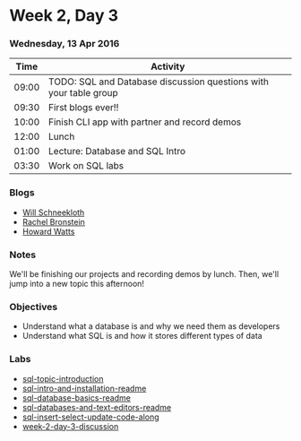 # Week 2, Day 3

### Wednesday, 13 Apr 2016

| Time | Activity |
| --- | --- |
| 09:00 | TODO: SQL and Database discussion questions with your table group |
| 09:30 | First blogs ever!! |
| 10:00 | Finish CLI app with partner and record demos |
| 12:00 | Lunch |
| 01:00 | Lecture: Database and SQL Intro |
| 03:30 | Work on SQL labs |

### Blogs

- [Will Schneekloth](http://www.willschneekloth.com)
- [Rachel Bronstein](http://rachelbronstein.com/category/blog/)
- [Howard Watts](https://medium.com/@hdwatts)

### Notes

We'll be finishing our projects and recording demos by lunch. Then, we'll jump into a new topic this afternoon!

### Objectives

- Understand what a database is and why we need them as developers 
- Understand what SQL is and how it stores different types of data 

### Labs

- [sql-topic-introduction](http://www.github.com/learn-co-students/sql-topic-introduction-web-0416)
- [sql-intro-and-installation-readme](http://www.github.com/learn-co-students/sql-intro-and-installation-readme-web-0416)
- [sql-database-basics-readme](http://www.github.com/learn-co-students/sql-database-basics-readme-web-0416)
- [sql-databases-and-text-editors-readme](http://www.github.com/learn-co-students/sql-databases-and-text-editors-readme-web-0416)
- [sql-insert-select-update-code-along](http://www.github.com/learn-co-students/sql-insert-select-update-code-along-web-0416)
- [week-2-day-3-discussion](http://www.github.com/learn-co-students/week-2-day-3-discussion-web-0416)

